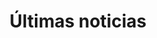 ---
title: "Últimas noticias"
description: "this is meta description"
draft: false
bg_image: "images/featue-bg.jpg"
---